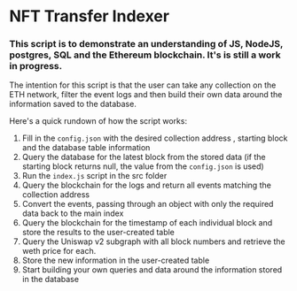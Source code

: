 # NFT Transfer Indexer

### This script is to demonstrate an understanding of JS, NodeJS, postgres, SQL and the Ethereum blockchain. It's is still a work in progress.

The intention for this script is that the user can take any collection on the ETH network, filter the event logs and then build their own data around the information saved to the database.

Here's a quick rundown of how the script works:

1. Fill in the `config.json` with the desired collection address , starting block and the database table information
2. Query the database for the latest block from the stored data (if the starting block returns null, the value from the `config.json` is used)
3. Run the `index.js` script in the src folder
4. Query the blockchain for the logs and return all events matching the collection address
5. Convert the events, passing through an object with only the required data back to the main index
6. Query the blockchain for the timestamp of each individual block and store the results to the user-created table
7. Query the Uniswap v2 subgraph with all block numbers and retrieve the weth price for each.
8. Store the new information in the user-created table
9. Start building your own queries and data around the information stored in the database
